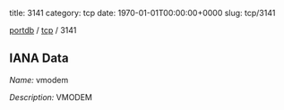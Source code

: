 title: 3141
category: tcp
date: 1970-01-01T00:00:00+0000
slug: tcp/3141

[portdb](/) / [tcp](/category/tcp.html) / 3141


## IANA Data

_Name:_ vmodem

_Description:_ VMODEM

